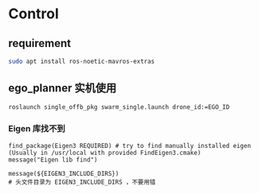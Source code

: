# Control
## requirement
```bash
sudo apt install ros-noetic-mavros-extras
```
## ego_planner 实机使用
```bash
roslaunch single_offb_pkg swarm_single.launch drone_id:=EGO_ID
```

### Eigen 库找不到
```
find_package(Eigen3 REQUIRED) # try to find manually installed eigen (Usually in /usr/local with provided FindEigen3.cmake)
message("Eigen lib find")

message(${EIGEN3_INCLUDE_DIRS})
# 头文件目录为 EIGEN3_INCLUDE_DIRS ，不要用错

```


